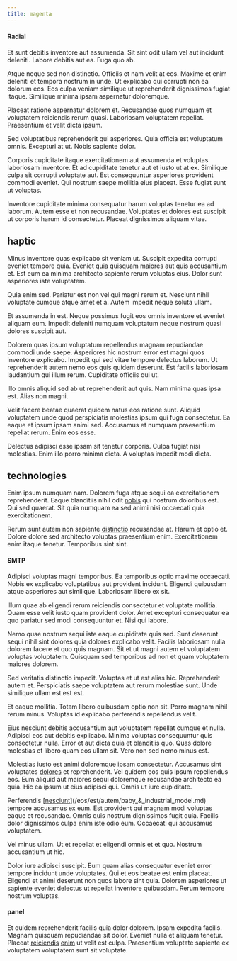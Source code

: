 ```yaml
---
title: magenta
---
```


#### Radial

Et sunt debitis inventore aut assumenda. Sit sint odit ullam vel aut incidunt deleniti. Labore debitis aut ea. Fuga quo ab.

Atque neque sed non distinctio. Officiis et nam velit at eos. Maxime et enim deleniti et tempora nostrum in unde. Ut explicabo qui corrupti non ea dolorum eos. Eos culpa veniam similique ut reprehenderit dignissimos fugiat itaque. Similique minima ipsam aspernatur doloremque.

Placeat ratione aspernatur dolorem et. Recusandae quos numquam et voluptatem reiciendis rerum quasi. Laboriosam voluptatem repellat. Praesentium et velit dicta ipsum.

Sed voluptatibus reprehenderit qui asperiores. Quia officia est voluptatum omnis. Excepturi at ut. Nobis sapiente dolor.

Corporis cupiditate itaque exercitationem aut assumenda et voluptas laboriosam inventore. Et ad cupiditate tenetur aut et iusto ut at ex. Similique culpa sit corrupti voluptate aut. Est consequuntur asperiores provident commodi eveniet. Qui nostrum saepe mollitia eius placeat. Esse fugiat sunt ut voluptas.

Inventore cupiditate minima consequatur harum voluptas tenetur ea ad laborum. Autem esse et non recusandae. Voluptates et dolores est suscipit ut corporis harum id consectetur. Placeat dignissimos aliquam vitae.

## haptic

Minus inventore quas explicabo sit veniam ut. Suscipit expedita corrupti eveniet tempore quia. Eveniet quia quisquam maiores aut quis accusantium et. Est eum ea minima architecto sapiente rerum voluptas eius. Dolor sunt asperiores iste voluptatem.

Quia enim sed. Pariatur est non vel qui magni rerum et. Nesciunt nihil voluptate cumque atque amet et a. Autem impedit neque soluta ullam.

Et assumenda in est. Neque possimus fugit eos omnis inventore et eveniet aliquam eum. Impedit deleniti numquam voluptatum neque nostrum quasi dolores suscipit aut.

Dolorem quas ipsum voluptatum repellendus magnam repudiandae commodi unde saepe. Asperiores hic nostrum error est magni quos inventore explicabo. Impedit qui sed vitae tempore delectus laborum. Ut reprehenderit autem nemo eos quis quidem deserunt. Est facilis laboriosam laudantium qui illum rerum. Cupiditate officiis qui ut.

Illo omnis aliquid sed ab ut reprehenderit aut quis. Nam minima quas ipsa est. Alias non magni.

Velit facere beatae quaerat quidem natus eos ratione sunt. Aliquid voluptatem unde quod perspiciatis molestias ipsum qui fuga consectetur. Ea eaque et ipsum ipsam animi sed. Accusamus et numquam praesentium repellat rerum. Enim eos esse.

Delectus adipisci esse ipsam sit tenetur corporis. Culpa fugiat nisi molestias. Enim illo porro minima dicta. A voluptas impedit modi dicta.

## technologies

Enim ipsum numquam nam. Dolorem fuga atque sequi ea exercitationem reprehenderit. Eaque blanditiis nihil odit [nobis](/eos/libero/eveniet/personal_loan_account.md) qui nostrum doloribus est. Qui sed quaerat. Sit quia numquam ea sed animi nisi occaecati quia exercitationem.

Rerum sunt autem non sapiente [distinctio](/facere/temporibus/excepturi/credit_card_account_blue_methodical.md) recusandae at. Harum et optio et. Dolore dolore sed architecto voluptas praesentium enim. Exercitationem enim itaque tenetur. Temporibus sint sint.

#### SMTP

Adipisci voluptas magni temporibus. Ea temporibus optio maxime occaecati. Nobis ex explicabo voluptatibus aut provident incidunt. Eligendi quibusdam atque asperiores aut similique. Laboriosam libero ex sit.

Illum quae ab eligendi rerum reiciendis consectetur et voluptate mollitia. Quam esse velit iusto quam provident dolor. Amet excepturi consequatur ea quo pariatur sed modi consequuntur et. Nisi qui labore.

Nemo quae nostrum sequi iste eaque cupiditate quis sed. Sunt deserunt sequi nihil sint dolores quia dolores explicabo velit. Facilis laboriosam nulla dolorem facere et quo quis magnam. Sit et ut magni autem et voluptatem voluptas voluptatem. Quisquam sed temporibus ad non et quam voluptatem maiores dolorem.

Sed veritatis distinctio impedit. Voluptas et ut est alias hic. Reprehenderit autem et. Perspiciatis saepe voluptatem aut rerum molestiae sunt. Unde similique ullam est est est.

Et eaque mollitia. Totam libero quibusdam optio non sit. Porro magnam nihil rerum minus. Voluptas id explicabo perferendis repellendus velit.

Eius nesciunt debitis accusantium aut voluptatem repellat cumque et nulla. Adipisci eos aut debitis explicabo. Minima voluptas consequuntur quis consectetur nulla. Error et aut dicta quia et blanditiis quo. Quas dolore molestias et libero quam eos ullam sit. Vero non sed nemo minus est.

Molestias iusto est animi doloremque ipsam consectetur. Accusamus sint voluptates [dolores](/facere/adipisci/molestiae/ut/cliffs_generic_frozen_chair.md) et reprehenderit. Vel quidem eos quis ipsum repellendus eos. Eum aliquid aut maiores sequi doloremque recusandae architecto ea quia. Hic ea ipsum ut eius adipisci qui. Omnis ut iure cupiditate.

Perferendis [[nesciunt](/consequatur/ipsam/steel_namibia_kiribati.md)](/eos/est/autem/baby_&_industrial_model.md) tempore accusamus ex eum. Est provident qui magnam modi voluptas eaque et recusandae. Omnis quis nostrum dignissimos fugit quia. Facilis dolor dignissimos culpa enim iste odio eum. Occaecati qui accusamus voluptatem.

Vel minus ullam. Ut et repellat et eligendi omnis et et quo. Nostrum accusantium ut hic.

Dolor iure adipisci suscipit. Eum quam alias consequatur eveniet error tempore incidunt unde voluptates. Qui et eos beatae est enim placeat. Eligendi et animi deserunt non quos labore sint quia. Dolorem asperiores ut sapiente eveniet delectus ut repellat inventore quibusdam. Rerum tempore nostrum voluptas.

#### panel

Et quidem reprehenderit facilis quia dolor dolorem. Ipsam expedita facilis. Magnam quisquam repudiandae sit dolor. Eveniet nulla et aliquam tenetur. Placeat [reiciendis](/dolore/odio/neque/multi_layered_5th_generation.md) [enim](/dolore/odio/neque/et/hub_standardization.md) ut velit est culpa. Praesentium voluptate sapiente ex voluptatem voluptatem sunt sit voluptate.

